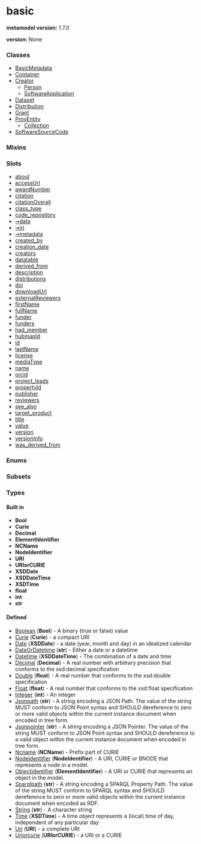
# basic


**metamodel version:** 1.7.0

**version:** None





### Classes

 * [BasicMetadata](BasicMetadata.md)
 * [Container](Container.md)
 * [Creator](Creator.md)
     * [Person](Person.md)
     * [SoftwareApplication](SoftwareApplication.md)
 * [Dataset](Dataset.md)
 * [Distribution](Distribution.md)
 * [Grant](Grant.md)
 * [ProvEntity](ProvEntity.md)
     * [Collection](Collection.md)
 * [SoftwareSourceCode](SoftwareSourceCode.md)

### Mixins


### Slots

 * [about](about.md)
 * [accessUrl](accessUrl.md)
 * [awardNumber](awardNumber.md)
 * [citation](citation.md)
 * [citationOverall](citationOverall.md)
 * [class_type](class_type.md)
 * [code_repository](code_repository.md)
 * [➞data](container__data.md)
 * [➞iri](container__iri.md)
 * [➞metadata](container__metadata.md)
 * [created_by](created_by.md)
 * [creation_date](creation_date.md)
 * [creators](creators.md)
 * [datatable](datatable.md)
 * [derived_from](derived_from.md)
 * [description](description.md)
 * [distributions](distributions.md)
 * [doi](doi.md)
 * [downloadUrl](downloadUrl.md)
 * [externalReviewers](externalReviewers.md)
 * [firstName](firstName.md)
 * [fullName](fullName.md)
 * [funder](funder.md)
 * [funders](funders.md)
 * [had_member](had_member.md)
 * [hubmapId](hubmapId.md)
 * [id](id.md)
 * [lastName](lastName.md)
 * [license](license.md)
 * [mediaType](mediaType.md)
 * [name](name.md)
 * [orcid](orcid.md)
 * [project_leads](project_leads.md)
 * [propertyId](propertyId.md)
 * [publisher](publisher.md)
 * [reviewers](reviewers.md)
 * [see_also](see_also.md)
 * [target_product](target_product.md)
 * [title](title.md)
 * [value](value.md)
 * [version](version.md)
 * [versionInfo](versionInfo.md)
 * [was_derived_from](was_derived_from.md)

### Enums


### Subsets


### Types


#### Built in

 * **Bool**
 * **Curie**
 * **Decimal**
 * **ElementIdentifier**
 * **NCName**
 * **NodeIdentifier**
 * **URI**
 * **URIorCURIE**
 * **XSDDate**
 * **XSDDateTime**
 * **XSDTime**
 * **float**
 * **int**
 * **str**

#### Defined

 * [Boolean](types/Boolean.md)  (**Bool**)  - A binary (true or false) value
 * [Curie](types/Curie.md)  (**Curie**)  - a compact URI
 * [Date](types/Date.md)  (**XSDDate**)  - a date (year, month and day) in an idealized calendar
 * [DateOrDatetime](types/DateOrDatetime.md)  (**str**)  - Either a date or a datetime
 * [Datetime](types/Datetime.md)  (**XSDDateTime**)  - The combination of a date and time
 * [Decimal](types/Decimal.md)  (**Decimal**)  - A real number with arbitrary precision that conforms to the xsd:decimal specification
 * [Double](types/Double.md)  (**float**)  - A real number that conforms to the xsd:double specification
 * [Float](types/Float.md)  (**float**)  - A real number that conforms to the xsd:float specification
 * [Integer](types/Integer.md)  (**int**)  - An integer
 * [Jsonpath](types/Jsonpath.md)  (**str**)  - A string encoding a JSON Path. The value of the string MUST conform to JSON Point syntax and SHOULD dereference to zero or more valid objects within the current instance document when encoded in tree form.
 * [Jsonpointer](types/Jsonpointer.md)  (**str**)  - A string encoding a JSON Pointer. The value of the string MUST conform to JSON Point syntax and SHOULD dereference to a valid object within the current instance document when encoded in tree form.
 * [Ncname](types/Ncname.md)  (**NCName**)  - Prefix part of CURIE
 * [Nodeidentifier](types/Nodeidentifier.md)  (**NodeIdentifier**)  - A URI, CURIE or BNODE that represents a node in a model.
 * [Objectidentifier](types/Objectidentifier.md)  (**ElementIdentifier**)  - A URI or CURIE that represents an object in the model.
 * [Sparqlpath](types/Sparqlpath.md)  (**str**)  - A string encoding a SPARQL Property Path. The value of the string MUST conform to SPARQL syntax and SHOULD dereference to zero or more valid objects within the current instance document when encoded as RDF.
 * [String](types/String.md)  (**str**)  - A character string
 * [Time](types/Time.md)  (**XSDTime**)  - A time object represents a (local) time of day, independent of any particular day
 * [Uri](types/Uri.md)  (**URI**)  - a complete URI
 * [Uriorcurie](types/Uriorcurie.md)  (**URIorCURIE**)  - a URI or a CURIE
